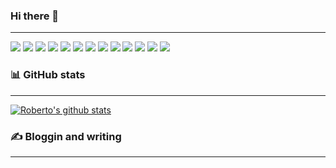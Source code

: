 ### Hi there 👋
---
![](https://img.shields.io/badge/Python%20-%2343853D.svg?&style=for-the-badge&logo=python&logoColor=white)
![](https://img.shields.io/badge/node.js%20-%2343853D.svg?&style=for-the-badge&logo=node.js&logoColor=white)
![](https://img.shields.io/badge/r-%23276DC3.svg?&style=for-the-badge&logo=r&logoColor=white)
![](https://img.shields.io/badge/react%20-%2320232a.svg?&style=for-the-badge&logo=react&logoColor=%2361DAFB)
![](https://img.shields.io/badge/MongoDB-%234ea94b.svg?&style=for-the-badge&logo=mongodb&logoColor=white)
![](https://img.shields.io/badge/Microsoft%20SQL%20Server-CC2927?logo=microsoft-sql-server&logoColor=white&style=for-the-badge)
![](https://img.shields.io/badge/Amazon%20AWS-%23232F3E?logo=amazon-aws&logoColor=white&style=for-the-badge)
![](https://img.shields.io/badge/TensorFlow-%FF6F00.svg?style=for-the-badge&logo=tensorflow&logoColor=#ffffff)
![](https://img.shields.io/badge/Pandas-%130753.svg?style=for-the-badge&logo=pandas&logoColor=#150458)
![](https://img.shields.io/badge/FastAPI-%23276DC3.svg?style=for-the-badge&logo=fastapi&logoColor=#009688)
![](https://img.shields.io/badge/Jupyter-%23276DC3.svg?style=for-the-badge&logo=jupyter&logoColor=#F37626)
![](https://img.shields.io/badge/Git-%23276DC3.svg?style=for-the-badge&logo=git&logoColor=#F37626)
![](https://img.shields.io/badge/Docker-%23276DC3.svg?&style=for-the-badge&logo=docker&logoColor=white)





<!--
**robertosannazzaro/robertosannazzaro** is a ✨ _special_ ✨ repository because its `README.md` (this file) appears on your GitHub profile.

Here are some ideas to get you started:

- 🔭 I’m currently working on ...
- 🌱 I’m currently learning ...
- 👯 I’m looking to collaborate on ...
- 🤔 I’m looking for help with ...
- 💬 Ask me about ...
- 📫 How to reach me: ...
- 😄 Pronouns: ...
- ⚡ Fun fact: ...
-->

### :bar_chart: GitHub stats
---
[![Roberto's github stats](https://github-readme-stats.vercel.app/api?username=robertosannazzaro&hide=prs&show_icons=true&theme=cobalt)](https://github.com/anuraghazra/github-readme-stats)

### :writing_hand: Bloggin and writing
---
